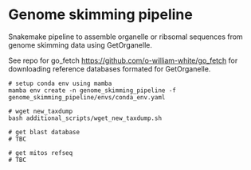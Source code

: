 # Genome skimming pipeline

Snakemake pipeline to assemble organelle or ribsomal sequences from genome skimming data using GetOrganelle.

See repo for go_fetch https://github.com/o-william-white/go_fetch for downloading reference databases formated for GetOrganelle.

```
# setup conda env using mamba
mamba env create -n genome_skimming_pipeline -f genome_skimming_pipeline/envs/conda_env.yaml

# wget new_taxdump
bash additional_scripts/wget_new_taxdump.sh

# get blast database
# TBC

# get mitos refseq
# TBC

```

